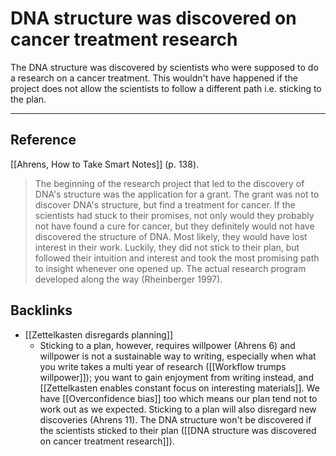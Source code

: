 # DNA structure was discovered on cancer treatment research
The DNA structure was discovered by scientists who were supposed to do a research on a cancer treatment. This wouldn't have happened if the project does not allow the scientists to follow a different path i.e. sticking to the plan.

---
## Reference
[[Ahrens, How to Take Smart Notes]] (p. 138).
> The beginning of the research project that led to the discovery of DNA's structure was the application for a grant. The grant was not to discover DNA's structure, but find a treatment for cancer. If the scientists had stuck to their promises, not only would they probably not have found a cure for cancer, but they definitely would not have discovered the structure of DNA. Most likely, they would have lost interest in their work. Luckily, they did not stick to their plan, but followed their intuition and interest and took the most promising path to insight whenever one opened up. The actual research program developed along the way (Rheinberger 1997).

## Backlinks
* [[Zettelkasten disregards planning]]
	* Sticking to a plan, however, requires willpower (Ahrens 6) and willpower is not a sustainable way to writing, especially when what you write takes a multi year of research ([[Workflow trumps willpower]]); you want to gain enjoyment from writing instead, and [[Zettelkasten enables constant focus on interesting materials]]. We have [[Overconfidence bias]] too which means our plan tend not to work out as we expected. Sticking to a plan will also disregard new discoveries (Ahrens 11). The DNA structure won't be discovered if the scientists sticked to their plan ([[DNA structure was discovered on cancer treatment research]]).

<!-- #evergreen #serendipity -->

<!-- {BearID:386163B1-78E4-4C7F-8461-F17558D97BD6-464-0000E66A0EF6EEF8} -->
